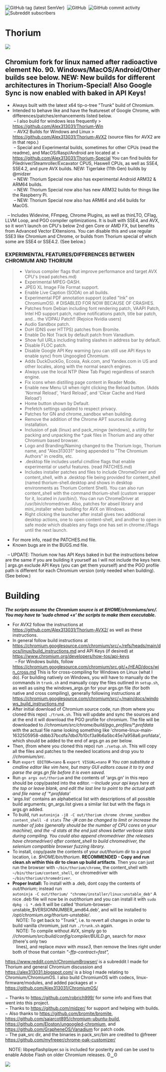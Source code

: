 ![GitHub tag (latest SemVer)](https://img.shields.io/github/v/tag/alex313031/thorium?label=Version%3A) &nbsp;![GitHub](https://img.shields.io/github/license/alex313031/thorium?color=green&label=License%3A) &nbsp;![GitHub commit activity](https://img.shields.io/github/commit-activity/w/alex313031/thorium?color=blueviolet&label=Commit%20Activity%3A) &nbsp;![Subreddit subscribers](https://img.shields.io/reddit/subreddit-subscribers/ChromiumBrowser?style=social)
# Thorium

<img src="https://github.com/Alex313031/Thorium/blob/main/logos/NEW/chrome_app_icon_192.png">

## Chromium fork for linux named after radioactive element No. 90. Windows/MacOS/Android/Other builds see below. NEW: New builds for different architectures in Thorium-Special! Also Google Sync is now enabled with baked in API Keys!
- Always built with the latest x64 tip-o-tree "Trunk" build of Chromium.
- Intended to behave like and have the featureset of Google Chrome, with differences/patches/enhancements listed below. \
&nbsp;&ndash; I also build for windows less frequently > https://github.com/Alex313031/Thorium-Win \
&nbsp;&ndash; AVX2 Builds for Windows and Linux > https://github.com/Alex313031/Thorium-AVX2 (source files for AVX2 are in that repo.) \
&nbsp;&ndash; Special and Experimental builds, sometimes for other CPUs (read the readme), and MacOS/Raspi/Android are located at > https://github.com/Alex313031/Thorium-Special You can find builds for Piledriver/Steamroller/Excavator CPUS, Haswell CPUs, as well as SSE4, SSE4.2, and pure AVX builds. NEW: Tigerlake (11th Gen) builds by @midzer \
&nbsp;&ndash; NEW: Thorium Special now also has experimental Android ARM32 & ARM64 builds. \
&nbsp;&ndash; NEW: Thorium Special now also has new ARM32 builds for things like the Raspberry Pi. \
&nbsp;&ndash; NEW: Thorium Special now also has ARM64 and x64 builds for MacOS.

&nbsp;&nbsp;&ndash; Includes Widevine, FFmpeg, Chrome Plugins, as well as thinLTO, CFlag, LLVM Loop, and PGO compiler optimizations. It is built with SSE4, and AVX, so it won't launch on CPU's below 2nd gen Core or AMD FX, but benefits from Advanced Vector EXtensions. You can disable this and use regular SSE3 like Chromium and Chrome, or builds from Thorium special of which some are SSE4 or SSE4.2. (See below.)

### EXPERIMENTAL FEATURES/DIFFERENCES BETWEEN CHROMIUM AND THORIUM
> - Various compiler flags that improve performance and target AVX CPU's (read patches.md)
> - Experimental MPEG-DASH.
> - JPEG XL Image File Format support.
> - Enable Live Caption (SODA) on all builds.
> - Experimental PDF annotation support (called "Ink" on ChromiumOS). # DISABLED FOR NOW BECAUSE OF CRASHES.
> - Patches from Debian including font rendering patch, VAAPI Patch, Intel HD support patch, native notifications patch, title bar patch, and... the VDPAU Patch!! (Rejoice Nvidia users)
> - Audio Sandbox patch.
> - DoH (DNS over HTTPS) patches from Bromite.
> - Enable Do Not Track by default patch from Vanadium.
> - Show full URLs including trailing slashes in address bar by default.
> - Disable FLOC patch.
> - Disable Google API Key warning (you can still use API Keys to enable sync) from Ungoogled Chromium.
> - Adds DuckDuckGo, Ecosia, Ask.com, and Yandex.com in US and other locales, along with the normal search engines.
> - Always use the local NTP (New Tab Page) regardless of search engine.
> - Fix icons when distilling page content in Reader Mode.
> - Enable new Menu UI when right clicking the Reload button. (Adds 'Normal Reload', 'Hard Reload', and 'Clear Cache and Hard Reload')
> - Home button shown by Default.
> - Prefetch settings updated to respect privacy.
> - Patches for GN and chrome_sandbox when building.
> - Remove the addition of the Chrome APT sources.list during installation.
> - Inclusion of pak (linux) and pack_mingw (windows), a utility for packing and unpacking the &#42;.pak files in Thorium and any other Chromium based browser.
> - Logo and Branding/Naming changed to the Thorium logo, Thorium name, and "Alex313031" being appended to "The Chromium Authors" in credits, etc.
> - .desktop file includes useful cmdline flags that enable experimental or useful features. (read PATCHES.md)
> - Includes installer patches and files to include ChromeDriver and content_shell, with a .desktop file being provided for content_shell (named thorium-shell.desktop and shows in desktop environments as Thorium Content Shell). You can also run content_shell with the command thorium-shell (custom wrapper for it, located in /usr/bin/). You can run ChromeDriver at /usr/bin/chromedriver. Also, patches for abseil library and mini_installer when building for AVX on Windows.
> - Right clicking the launcher after install gives two additional desktop actions, one to open content-shell, and another to open in safe mode which disables any flags one has set in chrome://flags until the next launch.
- For more info, read the PATCHES.md file.
- Known bugs are in the BUGS.md file.

&nbsp;&nbsp;&ndash; UPDATE: Thorium now has API Keys baked in but the instructions below are the same if you are building it yourself as I will not include the keys here. | args.gn exclude API Keys (you can get them yourself) and the PGO profile path is different for each Chromium version (only needed when building). (See below.)

# Building
_**The scripts assume the Chromium source is at $HOME/chromiums/src/. You may have to 'sudo chmod +x' the scripts to make them executable.**_ 
- For AVX2 follow the instructions at https://github.com/Alex313031/Thorium-AVX2/ as well as these instructions.
- In general follow build instructions at https://chromium.googlesource.com/chromium/src/+/refs/heads/main/docs/linux/build_instructions.md and API Keys (if desired) at https://www.chromium.org/developers/how-tos/api-keys \
&nbsp;&nbsp;&ndash; For Windows builds, follow https://chromium.googlesource.com/chromium/src.git/+/HEAD/docs/win_cross.md This is for cross-compiling for Windows on Linux (what I do). For building natively on Windows, you will have to manually do the commands in `trunk.sh` and manually copy the files outlined in `setup.sh`, as well as using the windows_args.gn for your args.gn file (for both native and cross compiling), generally following instructions at https://chromium.googlesource.com/chromium/src/+/main/docs/windows_build_instructions.md
- After initial download of Chromium source code, run (from where you cloned this repo) `./trunk.sh`. This will update and sync the sources and at the end it will download the PGO profile for chromium. The file will be downloaded to *//chromium/src/chrome/build/pgo_profiles/&#42;.profdata* with the actual file name looking something like 'chrome-linux-main-1632505958-ddbb37bcdfa7dbd7b10cf3a9b6a5bc45e7a958a6.profdata', which should be added to the end of args.gn as per below.
- Then, (from where you cloned this repo) run `./setup.sh`. This will copy all the files and patches to the needed locations and drop you to *//chromium/src*.
- Run `export EDITOR=nano` & `export VISUAL=nano` *# You can substitute a cmdline editor like vim here, but many GUI editors cause it to try and parse the args.gn file before it is even saved.*
- Run `gn args out/thorium` and the contents of 'args.gn' in this repo should be copy/pasted into the editor. *--Include your api keys here at the top or leave blank, and edit the last line to point to the actual path and file name of '&#42;.profdata'*
- 'args.list' contains an alphabetical list with descriptions of all possible build arguments; gn_args.list gives a similar list but with the flags in args.gn added.
- To build, run `autoninja -j8 -C out/thorium chrome chrome_sandbox content_shell -d stats` *The -j# can be changed to limit or increase the number of jobs (generally should be the number of CPU cores on your machine), and the -d stats at the end just shows better verbose stats during compiling. You could also append chromedriver (the releases have chromedriver) after content_shell to build chromedriver, the selenium compatible browser fuzzing library.*
- To install, copy/paste the contents of your *out/thorium* dir to a good location, i.e. *$HOME/bin/thorium*. **RECOMMENDED - Copy and run clean.sh within this dir to clean up build artifacts**. Then you can just run the browser with `~/bin/thorium/chrome`, the content_shell with `~/bin/thorium/content_shell`, or chromedriver with `~/bin/thorium/chromedriver`.
- **Proper Install:** To install with a .deb, dont copy the contents of *out/thorium*; instead run <br/> `autoninja -C out/thorium/ "chrome/installer/linux:unstable_deb"` A nice .deb file will now be in *out/thorium* and you can install it with `sudo dpkg -i *.deb` It will be called 'thorium-browser-unstable_$VERSIONNUMBER_amd64.deb', and will be installed to */opt/chromium.org/thorium-unstable/*. \
&nbsp;&nbsp; NOTE: To get back to "Trunk", i.e. to revert all changes in order to build vanilla chromium, just run `./trunk.sh` again. \
&nbsp;&nbsp; NOTE: To compile without AVX, simply go to *//chromium/src/build/config/compiler/BUILD.gn*, search for *mavx* (there's only two <br/> &nbsp;&nbsp; lines), and replace *mavx* with *msse3*, then remove the lines right under both of those that contain *"-ffp-contract=fast",*

https://www.reddit.com/r/ChromiumBrowser/ is a subreddit I made for Thorium and general Chromium discussion and https://alex313031.blogspot.com/ is a blog I made relating to Chromium/ChromiumOS. I also build ChromiumOS with codecs, linux-firmware/modules, and added packages at > https://github.com/Alex313031/ChromiumOS/

&minus; Thanks to https://github.com/robrich999/ for some info and fixes that went into this project.\
&minus; Thanks to https://github.com/midzer/ for support and helping with builds. \
&minus; Also thanks to https://github.com/bromite/bromite, https://github.com/saiarcot895/chromium-ubuntu-build, https://github.com/Eloston/ungoogled-chromium, and https://github.com/GrapheneOS/Vanadium for patch code. \
&minus; The pak_src dir, and the binaries in pack_src/bin are credited to @freeer https://github.com/myfreeer/chrome-pak-customizer/

&nbsp;&nbsp; NOTE: libpepflashplayer.so is included for posterity and can be used to enable Adobe Flash on older Chromium releases. ʘ‿ʘ

<img src="https://github.com/Alex313031/Thorium/blob/main/logos/OLD/GitHub-Mark-32px.png">
